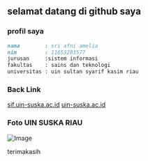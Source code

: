 ## selamat datang di github saya 


### profil saya


```markdown
nama        : sri afni amelia
nim         : 11653203577
jurusan     :sistem informasi
fakultas    : sains dan teknologi
universitas : uin sultan syarif kasim riau
```

### Back Link
[sif.uin-suska.ac.id](http://sif.uin-suska.ac.id/)
[uin-suska.ac.id](http://uin-suska.ac.id/)


### Foto UIN SUSKA RIAU
![Image](https://tse4.mm.bing.net/th?id=OIP.WHiVKE6e_yaZbPuoOwVHrwHaEk&pid=15.1&P=0&w=315&h=195)

terimakasih 



